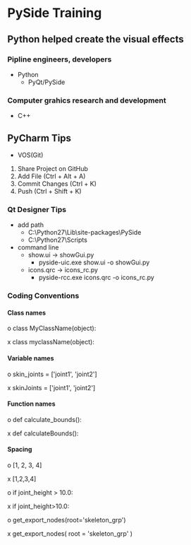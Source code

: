 # PySide Training

## Python helped create the visual effects

### Pipline engineers, developers
* Python
  * PyQt/PySide

### Computer grahics research and development
* C++

## PyCharm Tips
* VOS(Git)
1. Share Project on GitHub
2. Add File (Ctrl + Alt + A)
3. Commit Changes (Ctrl + K)
4. Push (Ctrl + Shift + K)

### Qt Designer Tips
* add path
  * C:\Python27\Lib\site-packages\PySide
  * C:\Python27\Scripts
* command line
  * show.ui -> showGui.py
    * pyside-uic.exe show.ui -o showGui.py
  * icons.qrc -> icons_rc.py
    * pyside-rcc.exe icons.qrc -o icons_rc.py

### Coding Conventions
#### Class names
o class MyClassName(object):

x class myclassName(object):

#### Variable names
o skin_joints = ['joint1', 'joint2']

x skinJoints = ['joint1', 'joint2']

####  Function names
o def calculate_bounds():

x def calculateBounds():

####  Spacing
o [1, 2, 3, 4]

x [1,2,3,4]

o if joint_height > 10.0:

x if joint_height>10.0:

o get_export_nodes(root='skeleton_grp')

x get_export_nodes( root = 'skeleton_grp' )
